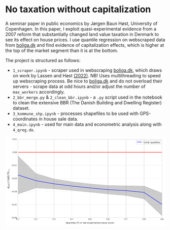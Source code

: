 # No taxation without capitalization

A seminar paper in public economics by Jørgen Baun Høst, University of Copenhagen. In this paper, I exploit quasi-experimental evidence from a 2007 reform that substantially changed land value taxation in Denmark to see its effect on house prices. I use quantile regression on webscraped data from [boliga.dk](https://www.boliga.dk/) and find evidence of capitalization effects, which is higher at the top of the market segment than it is at the bottom.

The project is structured as follows:

- ``1_scraper.ipynb`` - scraper used in webscraping [boliga.dk](https://www.boliga.dk/), which draws on work by Lassen and Høst [(2022)](https://github.com/jorgenhost/Liar_liar_pants_on_fire). NB! Uses multithreading to speed up webscraping process. Be nice to [boliga.dk](https://www.boliga.dk/) and do not overload their servers - scrape data at odd hours and/or adjust the number of ``max_workers`` accordingly.
- ``2_bbr_merge.py`` & ``2_clean_bbr.ipynb`` - a ``.py`` script used in the notebook to clean the extensive BBR (The Danish Building and Dwelling Register) dataset. 
- ``3_kommune_shp.ipynb`` - processes shapefiles to be used with GPS-coordinates in house sale data.
- ``4_main.ipynb`` - used for main data and econometric analysis along with ``4_qreg.do``. 

![main_res](figs/fig_quant_reg_res.png "Quantile treatment effects of land tax reform on house prices")
